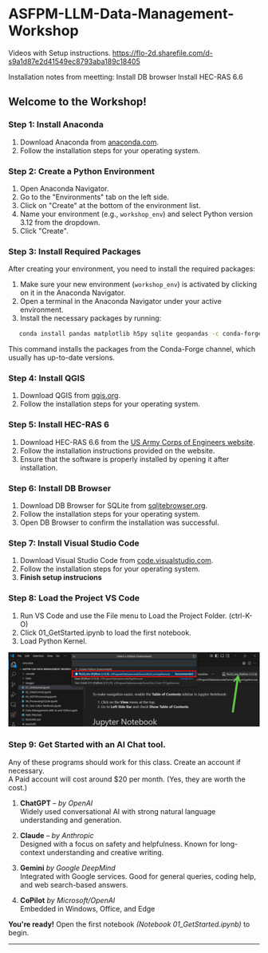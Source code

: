 # ASFPM-LLM-Data-Management-Workshop

Videos with Setup instructions.
https://flo-2d.sharefile.com/d-s9a1d87e2d41549ec8793aba189c18405

Installation notes from meetting:
Install DB browser
Install HEC-RAS 6.6

## Welcome to the Workshop!

### Step 1: Install Anaconda
1. Download Anaconda from [anaconda.com](https://www.anaconda.com/products/individual).
2. Follow the installation steps for your operating system.

### Step 2: Create a Python Environment
1. Open Anaconda Navigator.
2. Go to the "Environments" tab on the left side.
3. Click on "Create" at the bottom of the environment list.
4. Name your environment (e.g., `workshop_env`) and select Python version 3.12 from the dropdown.
5. Click "Create".

### Step 3: Install Required Packages
After creating your environment, you need to install the required packages:
1. Make sure your new environment (`workshop_env`) is activated by clicking on it in the Anaconda Navigator.
2. Open a terminal in the Anaconda Navigator under your active environment.
3. Install the necessary packages by running:

```bash
   conda install pandas matplotlib h5py sqlite geopandas -c conda-forge
```

This command installs the packages from the Conda-Forge channel, which usually has up-to-date versions.

### Step 4: Install QGIS
1. Download QGIS from [qgis.org](https://qgis.org).
2. Follow the installation steps for your operating system.

### Step 5: Install HEC-RAS 6
1. Download HEC-RAS 6.6 from the [US Army Corps of Engineers website](https://www.hec.usace.army.mil/software/hec-ras/).
2. Follow the installation instructions provided on the website.
3. Ensure that the software is properly installed by opening it after installation.

### Step 6: Install DB Browser
1. Download DB Browser for SQLite from [sqlitebrowser.org](https://sqlitebrowser.org/).
2. Follow the installation steps for your operating system.
3. Open DB Browser to confirm the installation was successful.

### Step 7: Install Visual Studio Code
1. Download Visual Studio Code from [code.visualstudio.com](https://code.visualstudio.com).
2. Follow the installation steps for your operating system.
3. **Finish setup instrucions**

### Step 8: Load the Project VS Code
1. Run VS Code and use the File menu to Load the Project Folder. (ctrl-K-O)
2. Click 01_GetStarted.ipynb to load the first notebook.
3. Load Python Kernel.

![Kernal Setup](images/setup001.png)

### Step 9: Get Started with an AI Chat tool.

Any of these programs should work for this class. Create an account if necessary.  
A Paid account will cost around $20 per month. (Yes, they are worth the cost.)

1. **ChatGPT** – *by OpenAI*  
   Widely used conversational AI with strong natural language understanding and generation.

2. **Claude** – *by Anthropic*  
   Designed with a focus on safety and helpfulness. Known for long-context understanding and creative writing.

3. **Gemini** *by Google DeepMind*  
   Integrated with Google services. Good for general queries, coding help, and web search-based answers.

4. **CoPilot** *by Microsoft/OpenAI*  
   Embedded in Windows, Office, and Edge

**You're ready!** Open the first notebook *(Notebook 01_GetStarted.ipynb)* to begin.

---

